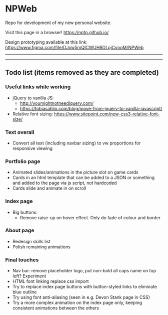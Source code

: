 # NPWeb

Repo for development of my new personal website.

Visit this page in a browser!
https://nptp.github.io/

Design prototyping available at this link:
https://www.figma.com/file/DJxw5mQICWUH8DLpjCvnoM/NPWeb

---
---

## Todo list (items removed as they are completed)

### Useful links while working
- jQuery to vanilla JS:
  - http://youmightnotneedjquery.com/
  - https://tobiasahlin.com/blog/move-from-jquery-to-vanilla-javascript/
- Relative font sizing: https://www.sitepoint.com/new-css3-relative-font-size/

### Text overall
- Convert all text (including navbar sizing) to vw proportions for responsive viewing

### Portfolio page
- Animated slides/animations in the picture slot on game cards
- Cards in an html template that can be added to a JSON or something and added to the page via js script, not hardcoded
- Cards slide and animate in on scroll

### Index page
- Big buttons:
  - Remove raise-up on hover effect. Only do fade of colour and border

### About page
- Redesign skills list
- Polish remaining animations

### Final touches
- Nav bar: remove placeholder logo, put non-bold all caps name on top left? Experiment
- HTML font linking replace css import
- Try to replace index page buttons with button-styled links to eliminate blue outline
- Try using font anti-aliasing (seen in e.g. Devon Stank page in CSS)
- Try a more complex animation on the index page only, keeping consistent animations between the others